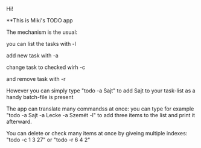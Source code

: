 Hi!

**This is Miki's TODO app

The mechanism is the usual: 

you can list the tasks with -l

add new task with -a

change task to checked wirh -c

and remove task with -r

However you can simply type "todo -a Sajt" to add Sajt to your task-list as a handy batch-file is present

The app can translate many commandss at once: you can type for example "todo -a Sajt -a Lecke -a Szemét -l" to add
three items to the list and print it afterward.

You can delete or check many items at once by giveing multiple indexes: "todo -c 1 3 27" or "todo -r 6 4 2"
